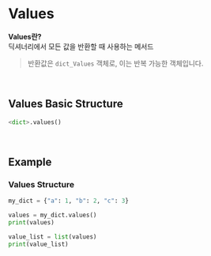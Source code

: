 # Values
**Values란?** <br>
딕셔너리에서 모든 값을 반환할 때 사용하는 메서드
> 반환값은 `dict_Values` 객체로, 이는 반복 가능한 객체입니다.

<br>

## Values Basic Structure
```python
<dict>.values()

```

<br>

## Example
### Values Structure
```python
my_dict = {"a": 1, "b": 2, "c": 3}

values = my_dict.values()
print(values)

value_list = list(values)
print(value_list)
```